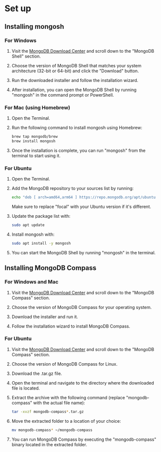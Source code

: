 # Set up

## Installing mongosh

### For Windows

1. Visit the [MongoDB Download Center](https://www.mongodb.com/try/download/shell) and scroll down to the "MongoDB Shell" section.

2. Choose the version of MongoDB Shell that matches your system architecture (32-bit or 64-bit) and click the "Download" button.

3. Run the downloaded installer and follow the installation wizard.

4. After installation, you can open the MongoDB Shell by running "mongosh" in the command prompt or PowerShell.

### For Mac (using Homebrew)

1. Open the Terminal.

2. Run the following command to install mongosh using Homebrew:

   ```bash
   brew tap mongodb/brew
   brew install mongosh
   ```

3. Once the installation is complete, you can run "mongosh" from the terminal to start using it.

### For Ubuntu

1. Open the Terminal.

2. Add the MongoDB repository to your sources list by running:

   ```bash
   echo "deb [ arch=amd64,arm64 ] https://repo.mongodb.org/apt/ubuntu focal/mongodb-org/5.0 multiverse" | sudo tee /etc/apt/sources.list.d/mongodb-org-5.0.list
   ```

   Make sure to replace "focal" with your Ubuntu version if it's different.

3. Update the package list with:

   ```bash
   sudo apt update
   ```

4. Install mongosh with:

   ```bash
   sudo apt install -y mongosh
   ```

5. You can start the MongoDB Shell by running "mongosh" in the terminal.

## Installing MongoDB Compass

### For Windows and Mac

1. Visit the [MongoDB Download Center](https://www.mongodb.com/try/download/compass) and scroll down to the "MongoDB Compass" section.

2. Choose the version of MongoDB Compass for your operating system.

3. Download the installer and run it.

4. Follow the installation wizard to install MongoDB Compass.

### For Ubuntu

1. Visit the [MongoDB Download Center](https://www.mongodb.com/try/download/compass) and scroll down to the "MongoDB Compass" section.

2. Choose the version of MongoDB Compass for Linux.

3. Download the .tar.gz file.

4. Open the terminal and navigate to the directory where the downloaded file is located.

5. Extract the archive with the following command (replace "mongodb-compass" with the actual file name):

   ```bash
   tar -xvzf mongodb-compass*.tar.gz
   ```

6. Move the extracted folder to a location of your choice:

   ```bash
   mv mongodb-compass* ~/mongodb-compass
   ```

7. You can run MongoDB Compass by executing the "mongodb-compass" binary located in the extracted folder.
